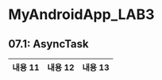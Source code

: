 

# MyAndroidApp_LAB3

## 07.1: AsyncTask



 
| 내용 11 | 내용 12 | 내용 13 |
|:--------|:--------:|--------:|

  







